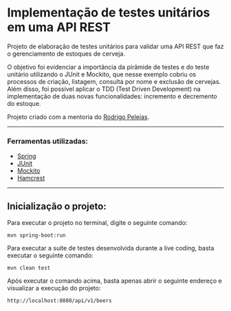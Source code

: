 # Implementação de testes unitários em uma API REST

Projeto de elaboração de testes unitários para validar uma API REST que faz o gerenciamento de estoques de cerveja.

O objetivo foi evidenciar a importância da pirâmide de testes e do teste unitário utilizando o JUnit e Mockito, que nesse exemplo cobriu os processos de criação, listagem, consulta por nome e exclusão de cervejas. 
Além disso, foi possível aplicar o TDD (Test Driven Development) na implementação de duas novas funcionalidades: incremento e decremento do estoque.

Projeto criado com a mentoria do [Rodrigo Peleias](https://github.com/rpeleias-v1).

---
### Ferramentas utilizadas:
- [Spring](https://spring.io/)
- [JUnit](https://junit.org/junit5/docs/current/user-guide/)
- [Mockito](https://site.mockito.org/)
- [Hamcrest](http://hamcrest.org/JavaHamcrest/)

---
## Inicialização o projeto:

Para executar o projeto no terminal, digite o seguinte comando:

```shell script
mvn spring-boot:run 
```

Para executar a suíte de testes desenvolvida durante a live coding, basta executar o seguinte comando:

```shell script
mvn clean test
```

Após executar o comando acima, basta apenas abrir o seguinte endereço e visualizar a execução do projeto:

```
http://localhost:8080/api/v1/beers
```
